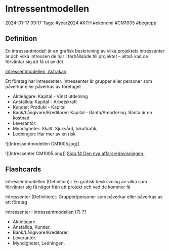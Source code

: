 # Intressentmodellen

2024-01-17 09:17
Tags: #year2024 #KTH #ekonomi #CM1005 #begrepp

## Definition

En intressentmodell är en grafisk beskrivning av vilka projektets intressenter är och vilka intressen de har i förhållande till projektet – alltså vad de förväntar sig att få ut av det.

[Intressentmodellen, Astrakan](https://www.astrakan.se/intressentmodellen/)

Ett företag har intressenter. Intressenter är grupper eller personer som påverkar eller påverkas av företaget

- Aktieägare: Kapital - Vinst utdelning
- Anställda: Kapital - Arbetskraft
- Kunder: Produkt - Kapital
- Bank/Långivare/Kreditorer: Kapital - Ränta/Amortering. Ränta är en kostnad
- Leverantör:
- Myndigheter: Skatt. Sjukvård, lokaltrafik,
- Ledningen: Har mer av en risk

![[Intressentmodellen CM1005.jpg]]

![[Intressenter CM1005.png]]
[Sida 14 Den nya affärsredovisningen.](<[[Den nya affärsredovisningen Per Arvidson, Thomas Carrington, Gustav Johed 2018.pdf#page=14&selection=92,0,92,18|Den nya affärsredovisningen Per Arvidson, Thomas Carrington, Gustav Johed 2018, page 14]]>)

## Flashcards

Intressentmodellen (Definition):: En grafisk beskrivning av vilka som förväntar sig få något från ett projekt och vad de kommer få
<!--SR:!2024-02-01,6,250!2024-01-24,3,250-->

Intressenter (Definition):: Grupper/personer som påverkar eller påverkas av ett företag
<!--SR:!2024-01-25,3,250!2024-01-26,4,270-->

Intressenter i intressentmodellen (7)
??
- Aktieägare.
- Anställda, Kunder.
- Bank/Långivare/Kreditorer.
- Leverantör.
- Myndigheter, Ledningen.
<!--SR:!2024-01-28,2,230!2024-02-06,11,270-->
